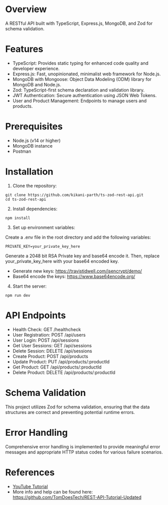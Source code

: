 # Overview
A RESTful API built with TypeScript, Express.js, MongoDB, and Zod for schema validation.

# Features
- TypeScript: Provides static typing for enhanced code quality and developer experience.
- Express.js: Fast, unopinionated, minimalist web framework for Node.js.
- MongoDB with Mongoose: Object Data Modeling (ODM) library for MongoDB and Node.js.
- Zod: TypeScript-first schema declaration and validation library.
- JWT Authentication: Secure authentication using JSON Web Tokens.
- User and Product Management: Endpoints to manage users and products.

# Prerequisites
- Node.js (v14 or higher)
- MongoDB instance
- Postman

# Installation
1. Clone the repository:
```
git clone https://github.com/kikani-parth/ts-zod-rest-api.git
cd ts-zod-rest-api
```
2. Install dependencies:
```
npm install
```
3. Set up environment variables:

Create a .env file in the root directory and add the following variables:
```
PRIVATE_KEY=your_private_key_here
```
Generate a 2048 bit RSA Private key and base64 encode it. Then, replace your_private_key_here with your base64 encoded key.
- Generate new keys: https://travistidwell.com/jsencrypt/demo/
- Base64 encode the keys: https://www.base64encode.org/

4. Start the server:
```
npm run dev
```

# API Endpoints
- Health Check: GET /healthcheck
- User Registration: POST /api/users
- User Login: POST /api/sessions
- Get User Sessions: GET /api/sessions
- Delete Session: DELETE /api/sessions
- Create Product: POST /api/products
- Update Product: PUT /api/products/:productId
- Get Product: GET /api/products/:productId
- Delete Product: DELETE /api/products/:productId

# Schema Validation
This project utilizes Zod for schema validation, ensuring that the data structures are correct and preventing potential runtime errors.

# Error Handling
Comprehensive error handling is implemented to provide meaningful error messages and appropriate HTTP status codes for various failure scenarios.

# References
- <a href="https://www.youtube.com/watch?v=BWUi6BS9T5Y" target="_blank">YouTube Tutorial</a>
- More info and help can be found here: https://github.com/TomDoesTech/REST-API-Tutorial-Updated
